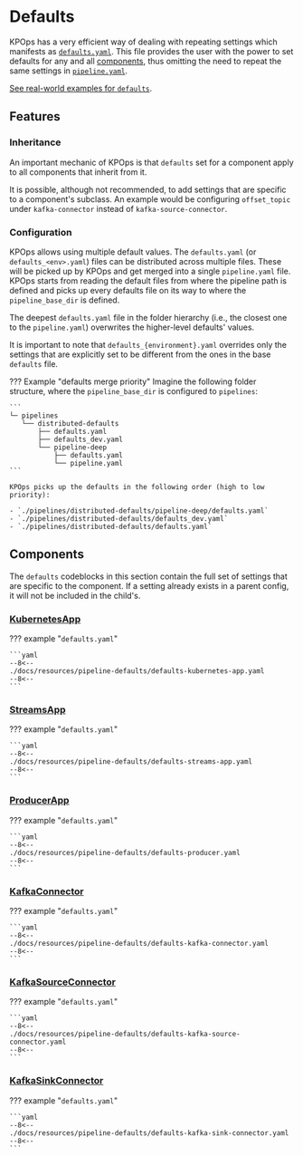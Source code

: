# Defaults

KPOps has a very efficient way of dealing with repeating settings which manifests as [`defaults.yaml`](../../../resources/pipeline-defaults/defaults). This file provides the user with the power to set defaults for any and all [components](./components/overview.md), thus omitting the need to repeat the same settings in [`pipeline.yaml`](../../../resources/pipeline-components/pipeline).

[See real-world examples for `defaults`](../../../resources/examples/defaults).

## Features

### Inheritance

An important mechanic of KPOps is that `defaults` set for a component apply to all components that inherit from it.

It is possible, although not recommended, to add settings that are specific to a component's subclass. An example would be configuring `offset_topic` under `kafka-connector` instead of `kafka-source-connector`.

### Configuration

KPOps allows using multiple default values. The `defaults.yaml` (or `defaults_<env>.yaml`) files can be distributed across multiple files. These will be picked up by KPOps and get merged into a single `pipeline.yaml` file.
KPOps starts from reading the default files from where the pipeline path is defined and picks up every defaults file on its way to where the `pipeline_base_dir` is defined.

The deepest `defaults.yaml` file in the folder hierarchy (i.e., the closest one to the `pipeline.yaml`) overwrites the higher-level defaults' values.

It is important to note that `defaults_{environment}.yaml` overrides only the settings that are explicitly set to be different from the ones in the base `defaults` file.

<!-- dprint-ignore-start -->

??? Example "defaults merge priority"
    Imagine the following folder structure, where the `pipeline_base_dir` is configured to `pipelines`:

    ```
    └─ pipelines
       └── distributed-defaults
           ├── defaults.yaml
           ├── defaults_dev.yaml
           └── pipeline-deep
               ├── defaults.yaml
               └── pipeline.yaml
    ```

    KPOps picks up the defaults in the following order (high to low priority):

    - `./pipelines/distributed-defaults/pipeline-deep/defaults.yaml`
    - `./pipelines/distributed-defaults/defaults_dev.yaml`
    - `./pipelines/distributed-defaults/defaults.yaml`

<!-- dprint-ignore-end -->

## Components

<!-- When possible, automatically generate a list of all component-specific settings under each component. -->

The `defaults` codeblocks in this section contain the full set of settings that are specific to the component. If a setting already exists in a parent config, it will not be included in the child's.

### [KubernetesApp](./components/kubernetes-app.md)

<!-- dprint-ignore-start -->

??? example "`defaults.yaml`"

    ```yaml
    --8<--
    ./docs/resources/pipeline-defaults/defaults-kubernetes-app.yaml
    --8<--
    ```

<!-- dprint-ignore-end -->

### [StreamsApp](./components/streams-app.md)

<!-- dprint-ignore-start -->

??? example "`defaults.yaml`"

    ```yaml
    --8<--
    ./docs/resources/pipeline-defaults/defaults-streams-app.yaml
    --8<--
    ```

<!-- dprint-ignore-end -->

### [ProducerApp](./components/producer-app.md)

<!-- dprint-ignore-start -->

??? example "`defaults.yaml`"

    ```yaml
    --8<--
    ./docs/resources/pipeline-defaults/defaults-producer.yaml
    --8<--
    ```

<!-- dprint-ignore-end -->

### [KafkaConnector](./components/kafka-connector.md)

<!-- dprint-ignore-start -->

??? example "`defaults.yaml`"

    ```yaml
    --8<--
    ./docs/resources/pipeline-defaults/defaults-kafka-connector.yaml
    --8<--
    ```

<!-- dprint-ignore-end -->

### [KafkaSourceConnector](./components/kafka-source-connector.md)

<!-- dprint-ignore-start -->

??? example "`defaults.yaml`"

    ```yaml
    --8<--
    ./docs/resources/pipeline-defaults/defaults-kafka-source-connector.yaml
    --8<--
    ```

<!-- dprint-ignore-end -->

### [KafkaSinkConnector](./components/kafka-sink-connector.md)

<!-- dprint-ignore-start -->

??? example "`defaults.yaml`"

    ```yaml
    --8<--
    ./docs/resources/pipeline-defaults/defaults-kafka-sink-connector.yaml
    --8<--
    ```

<!-- dprint-ignore-end -->
